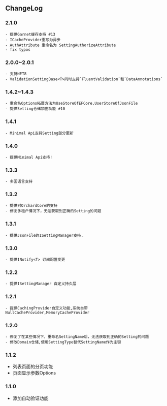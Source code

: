 ﻿## ChangeLog

### 2.1.0
    - 提供Garnet缓存支持 #13
    - ICacheProvider重写为异步
    - AuthAttribute 重命名为 SettingAuthorizeAttribute
    - fix typos

### 2.0.0~2.0.1
    - 支持NET8
    - ValidationSettingBase<T>同时支持`FluentValidation`和`DataAnnotations`

### 1.4.2~1.4.3
    - 重命名Options拓展方法为UseStoreOfEFCore,UserStoreOfJsonFile
    - 提供Setting仓储加密功能 #10

### 1.4.1
    - Minimal Api支持Setting部分更新

### 1.4.0
    - 提供Minimal Api支持!

### 1.3.3
   	- 多国语言支持

### 1.3.2
	- 提供对OrchardCore的支持
	- 修复多租户情况下，无法获取到正确的Setting的问题

### 1.3.1
    - 提供JsonFile的ISettingManager支持.

### 1.3.0
    - 提供INotify<T> 订阅配置变更

### 1.2.2
	- 提供ISettingManager 自定义持久层

### 1.2.1
	- 提供CachingProvider自定义功能,系统自带NullCacheProvider,MemoryCacheProvider

### 1.2.0
	- 修复了在某些情况下，重命名SettingName后，无法获取到正确的Setting的问题
	- 修改Domain仓储,使用SettingType替代SettingName作为主键

### 1.1.2
- 列表页面的分页功能
- 页面显示参数Options

### 1.1.0
- 添加自动验证功能